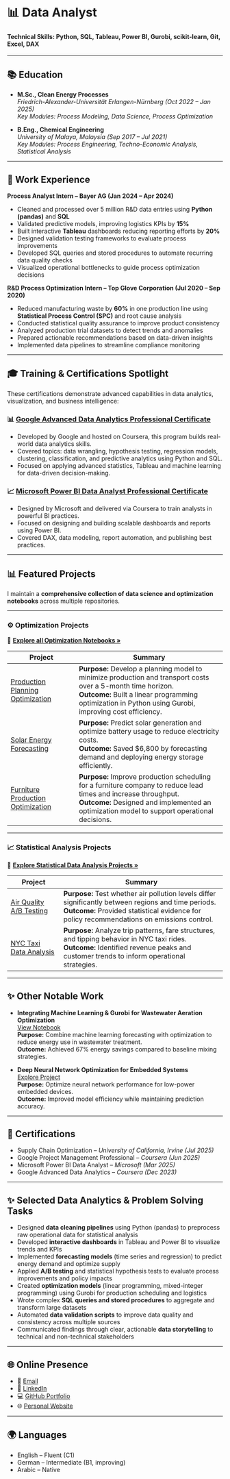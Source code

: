 
# 📊 Data Analyst

#### Technical Skills: Python, SQL, Tableau, Power BI, Gurobi, scikit-learn, Git, Excel, DAX

---

## 📚 Education

- **M.Sc., Clean Energy Processes**  
  _Friedrich-Alexander-Universität Erlangen-Nürnberg (Oct 2022 – Jan 2025)_  
  _Key Modules: Process Modeling, Data Science, Process Optimization_

- **B.Eng., Chemical Engineering**  
  _University of Malaya, Malaysia (Sep 2017 – Jul 2021)_  
  _Key Modules: Process Engineering, Techno-Economic Analysis, Statistical Analysis_

---

## 💼 Work Experience

**Process Analyst Intern – Bayer AG (Jan 2024 – Apr 2024)**  
- Cleaned and processed over 5 million R&D data entries using **Python (pandas)** and **SQL**
- Validated predictive models, improving logistics KPIs by **15%**
- Built interactive **Tableau** dashboards reducing reporting efforts by **20%**
- Designed validation testing frameworks to evaluate process improvements
- Developed SQL queries and stored procedures to automate recurring data quality checks
- Visualized operational bottlenecks to guide process optimization decisions

**R&D Process Optimization Intern – Top Glove Corporation (Jul 2020 – Sep 2020)**  
- Reduced manufacturing waste by **60%** in one production line using **Statistical Process Control (SPC)** and root cause analysis
- Conducted statistical quality assurance to improve product consistency
- Analyzed production trial datasets to detect trends and anomalies
- Prepared actionable recommendations based on data-driven insights
- Implemented data pipelines to streamline compliance monitoring

---

## 🎓 Training & Certifications Spotlight

These certifications demonstrate advanced capabilities in data analytics, visualization, and business intelligence:

### 📊 [Google Advanced Data Analytics Professional Certificate](https://www.coursera.org/professional-certificates/google-advanced-data-analytics)
- Developed by Google and hosted on Coursera, this program builds real-world data analytics skills.
- Covered topics: data wrangling, hypothesis testing, regression models, clustering, classification, and predictive analytics using Python and SQL.
- Focused on applying advanced statistics, Tableau and machine learning for data-driven decision-making.

### 📈 [Microsoft Power BI Data Analyst Professional Certificate](https://www.coursera.org/professional-certificates/microsoft-power-bi-data-analyst)
- Designed by Microsoft and delivered via Coursera to train analysts in powerful BI practices.
- Focused on designing and building scalable dashboards and reports using Power BI.
- Covered DAX, data modeling, report automation, and publishing best practices.
  
---

## 📊 Featured Projects

I maintain a **comprehensive collection of data science and optimization notebooks** across multiple repositories.

---

### ⚙️ Optimization Projects

🔗 **[Explore all Optimization Notebooks »](https://github.com/Ameengabr/Data_Analysis_Projects/tree/main/Optimization)**

| Project | Summary |
|---------|---------|
| [Production Planning Optimization](https://github.com/Ameengabr/Data_Analysis_Projects/blob/main/Optimization/Production%20planning%20optimization%20problem%20for%20a%20single%20facility%20over%205%20months.ipynb) | **Purpose:** Develop a planning model to minimize production and transport costs over a 5-month time horizon.<br>**Outcome:** Built a linear programming optimization in Python using Gurobi, improving cost efficiency. |
| [Solar Energy Forecasting](https://github.com/Ameengabr/Data_Analysis_Projects/blob/main/Optimization/Optimizing%20Solar%20Energy%20Use%20with%20Forecasting%20%26%20Gurobi.ipynb) | **Purpose:** Predict solar generation and optimize battery usage to reduce electricity costs.<br>**Outcome:** Saved $6,800 by forecasting demand and deploying energy storage efficiently. |
| [Furniture Production Optimization](https://github.com/Ameengabr/Data_Analysis_Projects/blob/main/Optimization/Furniture%20Production%20Optimization%20%E2%80%93%20WoodCraft%20Wonders.ipynb) | **Purpose:** Improve production scheduling for a furniture company to reduce lead times and increase throughput.<br>**Outcome:** Designed and implemented an optimization model to support operational decisions. |

---

### 📈 Statistical Analysis Projects

🔗 **[Explore Statistical Data Analysis Projects »](https://github.com/Ameengabr/Data_Analysis_Projects/tree/main/Statistical%20Data%20Analysis%20Project)**

| Project | Summary |
|---------|---------|
| [Air Quality A/B Testing](https://github.com/Ameengabr/Data_Analysis_Projects/blob/main/Statistical%20Data%20Analysis%20Project/AB%20Testing%2C%20Sampling%2C%20Probability%20Distribution%2C%20and%20Confidence%20Levels%20analyses%20%20on%20air%20quality%20with%20respect%20to%20carbon%20monoxide%2C%20a%20major%20air%20pollutant..ipynb) | **Purpose:** Test whether air pollution levels differ significantly between regions and time periods.<br>**Outcome:** Provided statistical evidence for policy recommendations on emissions control. |
| [NYC Taxi Data Analysis](https://github.com/Ameengabr/Data_Analysis_Projects/blob/main/Statistical%20Data%20Analysis%20Project/Automatidata%20is%20consulting%20for%20the%20New%20York%20City%20Taxi%20and%20Limousine%20Commission%20(TLC).%20-%20Analysis.ipynb) | **Purpose:** Analyze trip patterns, fare structures, and tipping behavior in NYC taxi rides.<br>**Outcome:** Identified revenue peaks and customer trends to inform operational strategies. |

---

## ✨ Other Notable Work

- **Integrating Machine Learning & Gurobi for Wastewater Aeration Optimization**  
  [View Notebook](https://github.com/Ameengabr/Data_Analysis_Projects/blob/main/Model_predictions_analysis_comapred_to_benchmark.ipynb)  
  **Purpose:** Combine machine learning forecasting with optimization to reduce energy use in wastewater treatment.<br>**Outcome:** Achieved 67% energy savings compared to baseline mixing strategies.

- **Deep Neural Network Optimization for Embedded Systems**  
  [Explore Project](https://github.com/Ameengabr/Data_Analysis_Projects/blob/main/Optimization/Optimizing%20Deep%20Neural%20Network%20(DNN)%20for%20Embedded%20System.ipynb)  
  **Purpose:** Optimize neural network performance for low-power embedded devices.<br>**Outcome:** Improved model efficiency while maintaining prediction accuracy.

---

## 🧠 Certifications

- Supply Chain Optimization – *University of California, Irvine (Jul 2025)*
- Google Project Management Professional – *Coursera (Jun 2025)*
- Microsoft Power BI Data Analyst – *Microsoft (Mar 2025)*
- Google Advanced Data Analytics – *Coursera (Dec 2023)*

---

## ✨ Selected Data Analytics & Problem Solving Tasks

- Designed **data cleaning pipelines** using Python (pandas) to preprocess raw operational data for statistical analysis
- Developed **interactive dashboards** in Tableau and Power BI to visualize trends and KPIs
- Implemented **forecasting models** (time series and regression) to predict energy demand and optimize supply
- Applied **A/B testing** and statistical hypothesis tests to evaluate process improvements and policy impacts
- Created **optimization models** (linear programming, mixed-integer programming) using Gurobi for production scheduling and logistics
- Wrote complex **SQL queries and stored procedures** to aggregate and transform large datasets
- Automated **data validation scripts** to improve data quality and consistency across multiple sources
- Communicated findings through clear, actionable **data storytelling** to technical and non-technical stakeholders

---

## 🌐 Online Presence

- 📧 [Email](mailto:ameenalshagdari1@gmail.com)
- 💼 [LinkedIn](https://www.linkedin.com/in/ameen-alshaghdari/)
- 💻 [GitHub Portfolio](https://github.com/Ameengabr/Data_Analysis_Projects)
- 🌐 [Personal Website](https://sites.google.com/view/ameenportfolio/home?authuser=0)

---

## 🌍 Languages

- English – Fluent (C1)
- German – Intermediate (B1, improving)
- Arabic – Native
